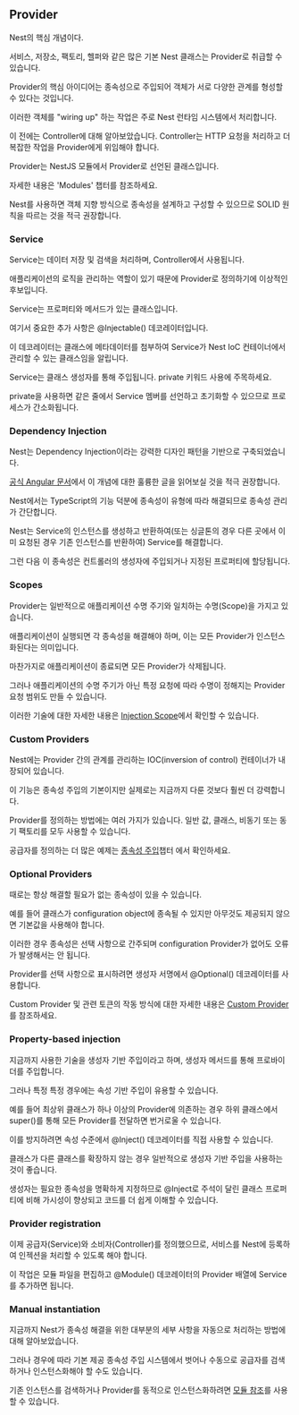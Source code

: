 ## Provider
Nest의 핵심 개념이다.

서비스, 저장소, 팩토리, 헬퍼와 같은 많은 기본 Nest 클래스는 Provider로 취급할 수 있습니다.

Provider의 핵심 아이디어는 종속성으로 주입되어 객체가 서로 다양한 관계를 형성할 수 있다는 것입니다.

이러한 객체를 "wiring up" 하는 작업은 주로 Nest 런타임 시스템에서 처리합니다.

이 전에는 Controller에 대해 알아보았습니다. Controller는 HTTP 요청을 처리하고 더 복잡한 작업을 Provider에게 위임해야 합니다.

Provider는 NestJS 모듈에서 Provider로 선언된 클래스입니다.

자세한 내용은 'Modules' 챕터를 참조하세요.

Nest를 사용하면 객체 지향 방식으로 종속성을 설계하고 구성할 수 있으므로 SOLID 원칙을 따르는 것을 적극 권장합니다.

### Service
Service는 데이터 저장 및 검색을 처리하며, Controller에서 사용됩니다.

애플리케이션의 로직을 관리하는 역할이 있기 때문에 Provider로 정의하기에 이상적인 후보입니다.

Service는 프로퍼티와 메서드가 있는 클래스입니다.

여기서 중요한 추가 사항은 @Injectable() 데코레이터입니다.

이 데코레이터는 클래스에 메타데이터를 첨부하여 Service가 Nest IoC 컨테이너에서 관리할 수 있는 클래스임을 알립니다.

Service는 클래스 생성자를 통해 주입됩니다. private 키워드 사용에 주목하세요.

private을 사용하면 같은 줄에서 Service 멤버를 선언하고 초기화할 수 있으므로 프로세스가 간소화됩니다.

### Dependency Injection
Nest는 Dependency Injection이라는 강력한 디자인 패턴을 기반으로 구축되었습니다.

[공식 Angular 문서](https://angular.dev/guide/di)에서 이 개념에 대한 훌륭한 글을 읽어보실 것을 적극 권장합니다.

Nest에서는 TypeScript의 기능 덕분에 종속성이 유형에 따라 해결되므로 종속성 관리가 간단합니다.

Nest는 Service의 인스턴스를 생성하고 반환하여(또는 싱글톤의 경우 다른 곳에서 이미 요청된 경우 기존 인스턴스를 반환하여) Service를 해결합니다.

그런 다음 이 종속성은 컨트롤러의 생성자에 주입되거나 지정된 프로퍼티에 할당됩니다.

### Scopes
Provider는 일반적으로 애플리케이션 수명 주기와 일치하는 수명(Scope)을 가지고 있습니다.

애플리케이션이 실행되면 각 종속성을 해결해야 하며, 이는 모든 Provider가 인스턴스화된다는 의미입니다.

마찬가지로 애플리케이션이 종료되면 모든 Provider가 삭제됩니다.

그러나 애플리케이션의 수명 주기가 아닌 특정 요청에 따라 수명이 정해지는 Provider 요청 범위도 만들 수 있습니다.

이러한 기술에 대한 자세한 내용은 [Injection Scope](../fundamentals/Injection-Scopes.md)에서 확인할 수 있습니다.

### Custom Providers
Nest에는 Provider 간의 관계를 관리하는 IOC(inversion of control) 컨테이너가 내장되어 있습니다.

이 기능은 종속성 주입의 기본이지만 실제로는 지금까지 다룬 것보다 훨씬 더 강력합니다.

Provider를 정의하는 방법에는 여러 가지가 있습니다. 일반 값, 클래스, 비동기 또는 동기 팩토리를 모두 사용할 수 있습니다.

공급자를 정의하는 더 많은 예제는 [종속성 주입](../fundamentals/Custom-Provider)챕터 에서 확인하세요.

### Optional Providers
때로는 항상 해결할 필요가 없는 종속성이 있을 수 있습니다.

예를 들어 클래스가 configuration object에 종속될 수 있지만 아무것도 제공되지 않으면 기본값을 사용해야 합니다.

이러한 경우 종속성은 선택 사항으로 간주되며 configuration Provider가 없어도 오류가 발생해서는 안 됩니다.

Provider를 선택 사항으로 표시하려면 생성자 서명에서 @Optional() 데코레이터를 사용합니다.

Custom Provider 및 관련 토큰의 작동 방식에 대한 자세한 내용은 [Custom Provider](../fundamentals/Custom-Provider)를 참조하세요.

### Property-based injection
지금까지 사용한 기술을 생성자 기반 주입이라고 하며, 생성자 메서드를 통해 프로바이더를 주입합니다.

그러나 특정 특정 경우에는 속성 기반 주입이 유용할 수 있습니다.

예를 들어 최상위 클래스가 하나 이상의 Provider에 의존하는 경우 하위 클래스에서 super()를 통해 모든 Provider를 전달하면 번거로울 수 있습니다.

이를 방지하려면 속성 수준에서 @Inject() 데코레이터를 직접 사용할 수 있습니다.

클래스가 다른 클래스를 확장하지 않는 경우 일반적으로 생성자 기반 주입을 사용하는 것이 좋습니다.

생성자는 필요한 종속성을 명확하게 지정하므로 @Inject로 주석이 달린 클래스 프로퍼티에 비해 가시성이 향상되고 코드를 더 쉽게 이해할 수 있습니다.

### Provider registration
이제 공급자(Service)와 소비자(Controller)를 정의했으므로, 서비스를 Nest에 등록하여 인젝션을 처리할 수 있도록 해야 합니다.

이 작업은 모듈 파일을 편집하고 @Module() 데코레이터의 Provider 배열에 Service를 추가하면 됩니다.

### Manual instantiation
지금까지 Nest가 종속성 해결을 위한 대부분의 세부 사항을 자동으로 처리하는 방법에 대해 알아보았습니다.

그러나 경우에 따라 기본 제공 종속성 주입 시스템에서 벗어나 수동으로 공급자를 검색하거나 인스턴스화해야 할 수도 있습니다.

기존 인스턴스를 검색하거나 Provider를 동적으로 인스턴스화하려면 [모듈 참조](../fundamentals/Module-reference)를 사용할 수 있습니다.
